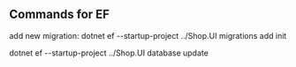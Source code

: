 ## Commands for EF

add new migration:
dotnet ef --startup-project ../Shop.UI migrations add init 

dotnet ef --startup-project ../Shop.UI database update